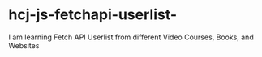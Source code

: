 # hcj-js-fetchapi-userlist-
I am learning Fetch API Userlist from different Video Courses, Books, and Websites

